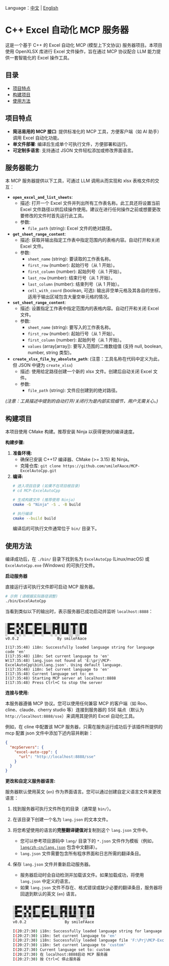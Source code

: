 Language：[中文](README_zh-CN.md) | [English](README.md)
# C++ Excel 自动化 MCP 服务器

这是一个基于 C++ 的 Excel 自动化 MCP (模型上下文协议) 服务器项目。本项目使用 OpenXLSX 库进行 Excel 文件操作，旨在通过 MCP 协议配合 LLM 能力提供一套智能化的 Excel 操作工具。

## 目录

*   [项目特点](#项目特点)
*   [构建项目](#构建项目)
*   [使用方法](#使用方法)


## 项目特点

*   **简洁易用的 MCP 接口**: 提供标准化的 MCP 工具，方便客户端（如 AI 助手）调用 Excel 自动化功能。
*   **单文件部署**: 编译后生成单个可执行文件，方便部署和运行。
*   **可定制多语言**: 支持通过 JSON 文件轻松添加或修改界面语言。

## 服务器能力

本 MCP 服务器提供以下工具，可通过 LLM 调用从而实现和 xlsx 表格文件的交互：

*   **`open_excel_and_list_sheets`**:
    *   描述: 打开一个 Excel 文件并列出所有工作表名称。此工具还将设置当前 Excel 文件路径以供后续操作使用。建议在进行任何操作之前或想要更改要修改的文件时首先运行此工具。
    *   参数:
        *   `file_path` (string): Excel 文件的绝对路径。
*   **`get_sheet_range_content`**:
    *   描述: 获取并输出指定工作表中指定范围内的表格内容。自动打开和关闭 Excel 文件。
    *   参数:
        *   `sheet_name` (string): 要读取的工作表名称。
        *   `first_row` (number): 起始行号（从 1 开始）。
        *   `first_column` (number): 起始列号（从 1 开始）。
        *   `last_row` (number): 结束行号（从 1 开始）。
        *   `last_column` (number): 结束列号（从 1 开始）。
        *   `cell_with_coord` (boolean, 可选): 输出非空单元格及其各自的坐标，适用于输出区域包含大量空单元格的情况。
*   **`set_sheet_range_content`**:
    *   描述: 设置指定工作表中指定范围内的表格内容。自动打开和关闭 Excel 文件。
    *   参数:
        *   `sheet_name` (string): 要写入的工作表名称。
        *   `first_row` (number): 起始行号（从 1 开始）。
        *   `first_column` (number): 起始列号（从 1 开始）。
        *   `values` (array[array]): 要写入范围的二维数组值 (支持 null, boolean, number, string 类型)。
*   **`create_xlsx_file_by_absolute_path`**: (注意：工具名称在代码中定义为此，但 JSON 中键为 `create_xlsx`)
    *   描述: 使用给定路径创建一个新的 xlsx 文件。创建后自动关闭 Excel 文件。
    *   参数:
        *   `file_path` (string): 文件应创建到的绝对路径。

*(注意：工具描述中提到的自动打开/关闭行为是内部实现细节，用户无需关心。)*

## 构建项目

本项目使用 CMake 构建。推荐安装 Ninja 以获得更快的编译速度。

**构建步骤:**

1.  **准备环境:**
    *   确保已安装 C++17 编译器、CMake (>= 3.15) 和 Ninja。
    *   克隆仓库: `git clone https://github.com/smileFAace/MCP-ExcelAutoCpp.git`
2.  **编译:**
    ```bash
    # 进入项目目录 (如果不在项目根目录)
    # cd MCP-ExcelAutoCpp
    
    # 生成构建文件 (推荐使用 Ninja)
    cmake -G "Ninja" -S . -B build
    
    # 执行编译
    cmake --build build
    ```
    编译后的可执行文件通常位于 `bin/` 目录下。

## 使用方法

编译成功后，在 `./bin/` 目录下找到名为 `ExcelAutoCpp` (Linux/macOS) 或 `ExcelAutoCpp.exe` (Windows) 的可执行文件。

**启动服务器**

直接运行该可执行文件即可启动 MCP 服务器。

```bash
# 示例 (请根据实际路径调整)
./bin/ExcelAutoCpp
```

当看到类似以下的输出时，表示服务器已成功启动并监听 `localhost:8888`：

```

░█▀▀░█░█░█▀▀░█▀▀░█░░░█▀█░█░█░▀█▀░█▀█
░█▀▀░▄▀▄░█░░░█▀▀░█░░░█▀█░█░█░░█░░█░█
░▀▀▀░▀░▀░▀▀▀░▀▀▀░▀▀▀░▀░▀░▀▀▀░░▀░░▀▀▀
v0.0.2                 By smileFAace

I(17:35:48) i18n: Successfully loaded language string for language code 'en'
I(17:35:48) i18n: Set current language to 'en'
W(17:35:48) lang.json not found at 'E:\prj\MCP-ExcelAutoCpp\bin\lang.json'. Using default language.
I(17:35:48) i18n: Set current language to 'en'
I(17:35:48) Current language set to: en
I(17:35:48) Starting MCP server at localhost:8888
I(17:35:48) Press Ctrl+C to stop the server
```

**连接与使用:**

本服务器遵循 MCP 协议。您可以使用任何兼容 MCP 的客户端（如 Roo、cline、claude、cherry studio 等）连接到服务器的 SSE 端点（默认为 `http://localhost:8888/sse`）来调用其提供的 Excel 自动化工具。

例如，在 cline 中配置该 MCP 服务器，只需在服务运行成功后于该插件所提供的 mcp 配置 json 文件中添加下述内容并刷新：
```json
{
  "mcpServers": {
    "excel-auto-cpp": {
      "url": "http://localhost:8888/sse"
    }
  }
}
```

**更改和自定义服务器语言:**

服务器默认使用英文 (`en`) 作为界面语言。您可以通过创建自定义语言文件来更改语言：

1.  找到服务器可执行文件所在的目录（通常是 `bin/`）。
2.  在该目录下创建一个名为 `lang.json` 的文本文件。
3.  将您希望使用的语言的**完整翻译键值对**复制到这个 `lang.json` 文件中。
    *   您可以参考项目源码中 `lang/` 目录下的 `*.json` 文件作为模板（例如，[`lang/zh-cn/lang.json`](lang/zh-cn/lang.json) 包含中文翻译）。
    *   `lang.json` 文件需要包含所有程序界面和日志所需的翻译条目。

4.  保存 `lang.json` 文件并重新启动服务器。
    *   服务器启动时会自动检测并加载该文件。如果加载成功，将使用 `lang.json` 中定义的语言。
    *   如果 `lang.json` 文件不存在、格式错误或缺少必要的翻译条目，服务器将回退到默认的英文 (`en`) 语言。
    ```bash

    ░█▀▀░█░█░█▀▀░█▀▀░█░░░█▀█░█░█░▀█▀░█▀█
    ░█▀▀░▄▀▄░█░░░█▀▀░█░░░█▀█░█░█░░█░░█░█
    ░▀▀▀░▀░▀░▀▀▀░▀▀▀░▀▀▀░▀░▀░▀▀▀░░▀░░▀▀▀
    v0.0.2                 By smileFAace

    I(20:27:30) i18n: Successfully loaded language string for language code 'en'
    I(20:27:30) i18n: Set current language to 'en'
    I(20:27:30) i18n: Successfully loaded language file 'F:\Prj\MCP-ExcelAutoCpp\bin\lang.json' for language code 'custom'
    I(20:27:30) i18n: Set current language to 'custom'
    I(20:27:30) Current language set to: custom
    I(20:27:30) 在 localhost:8888启动 MCP 服务器
    I(20:27:30) 按 Ctrl+C 停止服务器
    ```


